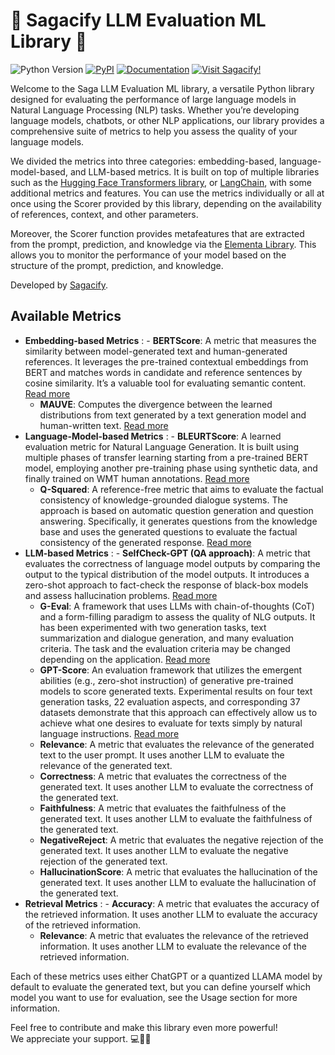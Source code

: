 <!-- saga-llm-evaluation documentation master file, created by
sphinx-quickstart on Mon Sep 23 10:45:20 2024.
You can adapt this file completely to your liking, but it should at least
contain the root `toctree` directive. -->

# 🔮 Sagacify LLM Evaluation ML Library 🔮

![Python Version](https://img.shields.io/pypi/pyversions/saga-llm-evaluation) [![PyPI](https://img.shields.io/pypi/v/saga-llm-evaluation)](https://pypi.org/project/saga-llm-evaluation/) [![Documentation](https://img.shields.io/badge/Documentation-View-blue)](https://sagacify.github.io/saga-llm-evaluation/index.html#) [![Visit Sagacify!](https://img.shields.io/badge/Visit%20Sagacify!-green)](https://www.sagacify.com/)

Welcome to the Saga LLM Evaluation ML library, a versatile Python library designed for evaluating the performance of large language models in
Natural Language Processing (NLP) tasks. Whether you’re developing language models, chatbots, or other NLP applications,
our library provides a comprehensive suite of metrics to help you assess the quality of your language models.

We divided the metrics into three categories: embedding-based, language-model-based, and LLM-based metrics.
It is built on top of multiple libraries such as the [Hugging Face Transformers library](https://github.com/huggingface/transformers), or [LangChain](https://www.langchain.com/), with some additional metrics and features.
You can use the metrics individually or all at once using the Scorer provided by this library, depending on the availability of references,
context, and other parameters.

Moreover, the Scorer function provides metafeatures that are extracted from the prompt, prediction, and knowledge via the [Elementa Library](https://docs.elemeta.ai/index.html).
This allows you to monitor the performance of your model based on the structure of the prompt, prediction, and knowledge.

Developed by [Sagacify](https://www.sagacify.com/).

## Available Metrics

- **Embedding-based Metrics**
  : - **BERTScore**: A metric that measures the similarity between model-generated text and human-generated references. It leverages the pre-trained contextual embeddings from BERT and matches words in candidate and reference sentences by cosine similarity. It’s a valuable tool for evaluating semantic content. [Read more](https://arxiv.org/pdf/1904.09675)
    - **MAUVE**: Computes the divergence between the learned distributions from text generated by a text generation model and human-written text. [Read more](https://arxiv.org/pdf/2102.01454)
- **Language-Model-based Metrics**
  : - **BLEURTScore**: A learned evaluation metric for Natural Language Generation. It is built using multiple phases of transfer learning starting from a pre-trained BERT model, employing another pre-training phase using synthetic data, and finally trained on WMT human annotations. [Read more](https://aclanthology.org/2020.acl-main.704.pdf)
    - **Q-Squared**: A reference-free metric that aims to evaluate the factual consistency of knowledge-grounded dialogue systems. The approach is based on automatic question generation and question answering. Specifically, it generates questions from the knowledge base and uses the generated questions to evaluate the factual consistency of the generated response. [Read more](https://arxiv.org/pdf/2104.08202)
- **LLM-based Metrics**
  : - **SelfCheck-GPT (QA approach)**: A metric that evaluates the correctness of language model outputs by comparing the output to the typical distribution of the model outputs. It introduces a zero-shot approach to fact-check the response of black-box models and assess hallucination problems. [Read more](https://arxiv.org/pdf/2303.08896)
    - **G-Eval**: A framework that uses LLMs with chain-of-thoughts (CoT) and a form-filling paradigm to assess the quality of NLG outputs. It has been experimented with two generation tasks, text summarization and dialogue generation, and many evaluation criteria. The task and the evaluation criteria may be changed depending on the application. [Read more](https://arxiv.org/pdf/2303.16634)
    - **GPT-Score**: An evaluation framework that utilizes the emergent abilities (e.g., zero-shot instruction) of generative pre-trained models to score generated texts. Experimental results on four text generation tasks, 22 evaluation aspects, and corresponding 37 datasets demonstrate that this approach can effectively allow us to achieve what one desires to evaluate for texts simply by natural language instructions. [Read more](https://arxiv.org/pdf/2302.04166)
    - **Relevance**: A metric that evaluates the relevance of the generated text to the user prompt. It uses another LLM to evaluate the relevance of the generated text.
    - **Correctness**: A metric that evaluates the correctness of the generated text. It uses another LLM to evaluate the correctness of the generated text.
    - **Faithfulness**: A metric that evaluates the faithfulness of the generated text. It uses another LLM to evaluate the faithfulness of the generated text.
    - **NegativeReject**: A metric that evaluates the negative rejection of the generated text. It uses another LLM to evaluate the negative rejection of the generated text.
    - **HallucinationScore**: A metric that evaluates the hallucination of the generated text. It uses another LLM to evaluate the hallucination of the generated text.
- **Retrieval Metrics**
  : - **Accuracy**: A metric that evaluates the accuracy of the retrieved information. It uses another LLM to evaluate the accuracy of the retrieved information.
    - **Relevance**: A metric that evaluates the relevance of the retrieved information. It uses another LLM to evaluate the relevance of the retrieved information.

Each of these metrics uses either ChatGPT or a quantized LLAMA model by default to evaluate the generated text, but you can define yourself which model you want to use for evaluation, see the Usage section for more information.

Feel free to contribute and make this library even more powerful! <br>
We appreciate your support. 💻💪🏻
